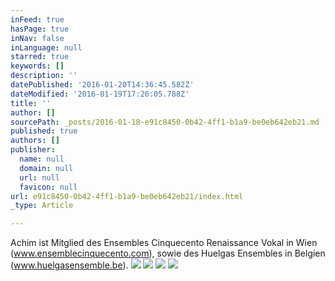 ```yaml
---
inFeed: true
hasPage: true
inNav: false
inLanguage: null
starred: true
keywords: []
description: ''
datePublished: '2016-01-20T14:36:45.582Z'
dateModified: '2016-01-19T17:26:05.788Z'
title: ''
author: []
sourcePath: _posts/2016-01-18-e91c8450-0b42-4ff1-b1a9-be0eb642eb21.md
published: true
authors: []
publisher:
  name: null
  domain: null
  url: null
  favicon: null
url: e91c8450-0b42-4ff1-b1a9-be0eb642eb21/index.html
_type: Article

---
```

Achim ist Mitglied des Ensembles Cinquecento Renaissance Vokal in Wien (www.ensemblecinquecento.com), sowie des Huelgas Ensembles in Belgien (www.huelgasensemble.be).
![](https://the-grid-user-content.s3-us-west-2.amazonaws.com/787dcb1f-0cdb-4e2c-98ae-aa45f90f4e97.jpg)
![](https://the-grid-user-content.s3-us-west-2.amazonaws.com/cf3382ed-a7df-41e1-8ade-7d79c8715a2a.jpg)
![](https://the-grid-user-content.s3-us-west-2.amazonaws.com/3fdda7ff-0eab-43ed-a4b7-69e6f2b8ecb1.png)
![](https://the-grid-user-content.s3-us-west-2.amazonaws.com/729eaf64-5df5-4aa5-a4c3-dfe874c50633.jpg)